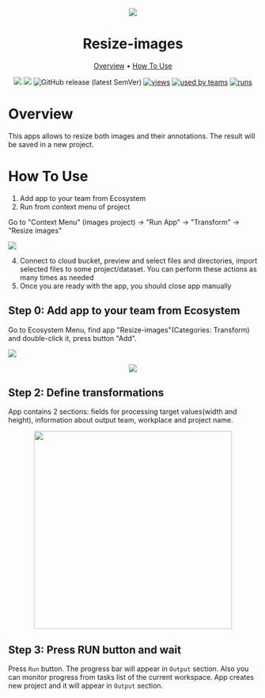 <div align="center" markdown>
<img src="https://i.imgur.com/R0d7RSW.png"/>

# Resize-images

<p align="center">
  <a href="#Overview">Overview</a> •
  <a href="#How-To-Use">How To Use</a>
</p>


[![](https://img.shields.io/badge/supervisely-ecosystem-brightgreen)](https://ecosystem.supervise.ly/apps/supervisely-ecosystem/resize-images)
[![](https://img.shields.io/badge/slack-chat-green.svg?logo=slack)](https://supervise.ly/slack)
![GitHub release (latest SemVer)](https://img.shields.io/github/v/release/supervisely-ecosystem/resize-images)
[![views](https://app.supervise.ly/public/api/v3/ecosystem.counters?repo=supervisely-ecosystem/resize-images&counter=views&label=views)](https://supervise.ly)
[![used by teams](https://app.supervise.ly/public/api/v3/ecosystem.counters?repo=supervisely-ecosystem/resize-images&counter=downloads&label=used%20by%20teams)](https://supervise.ly)
[![runs](https://app.supervise.ly/public/api/v3/ecosystem.counters?repo=supervisely-ecosystem/resize-images&counter=runs&label=runs)](https://supervise.ly)

</div>

# Overview

This apps allows to resize both images and their annotations. The result  will be saved in a new project. 

# How To Use

1. Add app to your team from Ecosystem
2. Run from context menu of project

Go to "Context Menu" (images project) -> "Run App" -> "Transform" -> "Resize images"

<img src="https://i.imgur.com/f4JlPcv.png"/>

4. Connect to cloud bucket, preview and select files and directories, import selected files to some project/dataset. 
   You can perform these actions as many times as needed
3. Once you are ready with the app, you should close app manually


## Step 0: Add app to your team from Ecosystem

Go to Ecosystem Menu, find app "Resize-images"(Categories: Transform) and double-click it, press button "Add".

<img src="https://i.imgur.com/QVkl9yp.png"/>



<p align="center"><img src="https://i.imgur.com/TRBaxDD.png"/></p>

## Step 2: Define transformations

App contains 2 sections: fields for processing target values(width and height), information about output team, workplace and project name.

<p align="center"><img src="https://i.imgur.com/yg48K7K.png" height="400px"/></p>

## Step 3: Press RUN button and wait

Press `Run` button. The progress bar will appear in `Output` section. Also you can monitor progress from tasks list of the current workspace.
App creates new project and it will appear in `Output` section.
